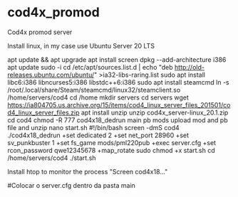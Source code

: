 # cod4x_promod

Cod4x promod server 

Install linux, in my case use Ubuntu Server 20 LTS

apt update && apt upgrade
apt install screen
dpkg --add-architecture i386
apt update
sudo -i cd /etc/apt/sources.list.d | echo "deb http://old-releases.ubuntu.com/ubuntu/" >ia32-libs-raring.list
sudo apt install libc6:i386 libncurses5:i386 libstdc++6:i386
sudo apt install steamcmd
ln -s /root/.local/share/Steam/steamcmd/linux32/steamclient.so /home/servers/cod4
cd /home
mkdir servers
cd servers
wget https://ia804705.us.archive.org/15/items/cod4_linux_server_files_201501/cod4_linux_server_files.zip
apt install unzip
unzip cod4x_server-linux_20.1.zip
cd cod4
chmod -R 777 cod4x18_dedrun main pb mods
upload mod and pb file and unzip
nano start.sh
#!/bin/bash
screen -dmS cod4 ./cod4x18_dedrun +set dedicated 2 +set net_port 28960 +set sv_punkbuster 1 +set fs_game mods/pml220pub +exec server.cfg +set rcon_password qwe12345678 +map_rotate
sudo chmod +x start.sh
cd /home/servers/cod4
./start.sh

Install htop to monitor the process "Screen cod4x18..."

#Colocar o server.cfg dentro da pasta main
